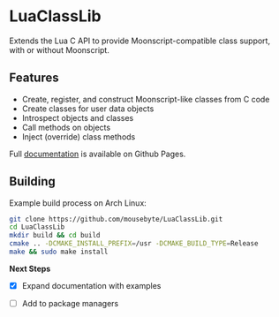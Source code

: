 # LuaClassLib
Extends the Lua C API to provide Moonscript-compatible class support, with or without Moonscript.

## Features

- Create, register, and construct Moonscript-like classes from C code
- Create classes for user data objects
- Introspect objects and classes
- Call methods on objects
- Inject (override) class methods

Full [documentation](https://mousebyte.github.io/LuaClassLib/) is available on Github Pages.

## Building

Example build process on Arch Linux:

```bash
git clone https://github.com/mousebyte/LuaClassLib.git
cd LuaClassLib
mkdir build && cd build
cmake .. -DCMAKE_INSTALL_PREFIX=/usr -DCMAKE_BUILD_TYPE=Release
make && sudo make install
```

**Next Steps**

- [x] Expand documentation with examples
- [ ] Add to package managers

